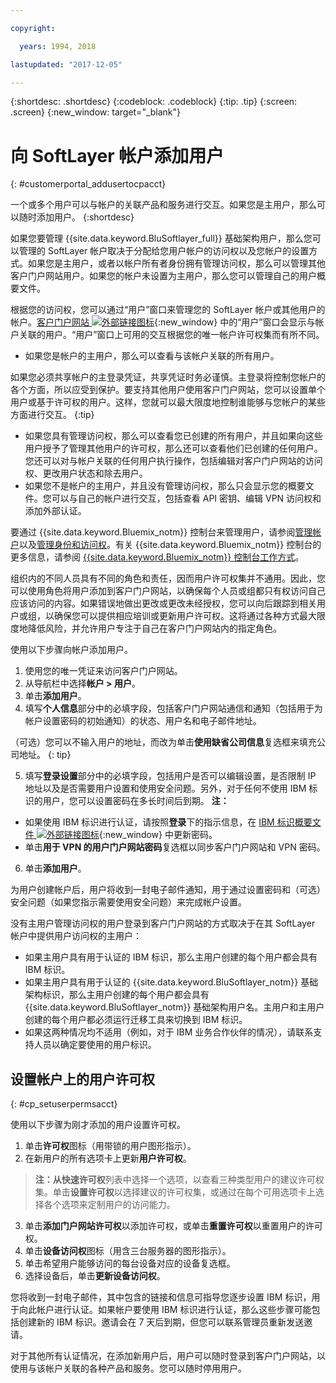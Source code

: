```yaml
---

copyright:

  years: 1994, 2018

lastupdated: "2017-12-05"

---
```


{:shortdesc: .shortdesc}
{:codeblock: .codeblock}
{:tip: .tip}
{:screen: .screen}
{:new_window: target="_blank"}


# 向 SoftLayer 帐户添加用户
{: #customerportal_addusertocpacct}

一个或多个用户可以与帐户的关联产品和服务进行交互。如果您是主用户，那么可以随时添加用户。
{:shortdesc}

如果您要管理 {{site.data.keyword.BluSoftlayer_full}} 基础架构用户，那么您可以管理的 SoftLayer 帐户取决于分配给您用户帐户的访问权以及您帐户的设置方式。如果您是主用户，或者以帐户所有者身份拥有管理访问权，那么可以管理其他客户门户网站用户。如果您的帐户未设置为主用户，那么您可以管理自己的用户概要文件。

根据您的访问权，您可以通过“用户”窗口来管理您的 SoftLayer 帐户或其他用户的帐户。[客户门户网站 ![外部链接图标](../icons/launch-glyph.svg)](https://control.softlayer.com/){:new_window} 中的“用户”窗口会显示与帐户关联的用户。“用户”窗口上可用的交互根据您的唯一帐户许可权集而有所不同。
  * 如果您是帐户的主用户，那么可以查看与该帐户关联的所有用户。

  如果您必须共享帐户的主登录凭证，共享凭证时务必谨慎。主登录将控制您帐户的各个方面，所以应受到保护。要支持其他用户使用客户门户网站，您可以设置单个用户或基于许可权的用户。这样，您就可以最大限度地控制谁能够与您帐户的某些方面进行交互。
{:tip}
  * 如果您具有管理访问权，那么可以查看您已创建的所有用户，并且如果向这些用户授予了管理其他用户的许可权，那么还可以查看他们已创建的任何用户。您还可以对与帐户关联的任何用户执行操作，包括编辑对客户门户网站的访问权、更改用户状态和除去用户。
  * 如果您不是帐户的主用户，并且没有管理访问权，那么只会显示您的概要文件。您可以与自己的帐户进行交互，包括查看 API 密钥、编辑 VPN 访问权和添加外部认证。

要通过 {{site.data.keyword.Bluemix_notm}} 控制台来管理用户，请参阅[管理帐户](/docs/admin/adminpublic.html#signing-up-for-ibm-cloud)以及[管理身份和访问权](/docs/iam/quickstart.html#getstarted)。有关 {{site.data.keyword.Bluemix_notm}} 控制台的更多信息，请参阅 [{{site.data.keyword.Bluemix_notm}} 控制台工作方式](/docs/overview/ui.html#ui)。

组织内的不同人员具有不同的角色和责任，因而用户许可权集并不通用。因此，您可以使用角色将用户添加到客户门户网站，以确保每个人员或组都只有权访问自己应该访问的内容。如果错误地做出更改或更改未经授权，您可以向后跟踪到相关用户或组，以确保您可以提供相应培训或更新用户许可权。这将通过各种方式最大限度地降低风险，并允许用户专注于自己在客户门户网站内的指定角色。

使用以下步骤向帐户添加用户。

1. 使用您的唯一凭证来访问客户门户网站。
2. 从导航栏中选择**帐户 > 用户**。
3. 单击**添加用户**。
4. 填写**个人信息**部分中的必填字段，包括客户门户网站通信和通知（包括用于为帐户设置密码的初始通知）的状态、用户名和电子邮件地址。

  （可选）您可以不输入用户的地址，而改为单击**使用缺省公司信息**复选框来填充公司地址。
  {: tip}

5. 填写**登录设置**部分中的必填字段，包括用户是否可以编辑设置，是否限制 IP 地址以及是否需要用户设置和使用安全问题。另外，对于任何不使用 IBM 标识的用户，您可以设置密码在多长时间后到期。
**注：**
* 如果使用 IBM 标识进行认证，请按照**登录**下的指示信息，在 [IBM 标识概要文件 ![外部链接图标](../icons/launch-glyph.svg)](https://www.ibm.com/account/profile){:new_window} 中更新密码。
* 单击**用于 VPN 的用户门户网站密码**复选框以同步客户门户网站和 VPN 密码。
6. 单击**添加用户**。

为用户创建帐户后，用户将收到一封电子邮件通知，用于通过设置密码和（可选）安全问题（如果您指示需要使用安全问题）来完成帐户设置。

没有主用户管理访问权的用户登录到客户门户网站的方式取决于在其 SoftLayer 帐户中提供用户访问权的主用户：
  * 如果主用户具有用于认证的 IBM 标识，那么主用户创建的每个用户都会具有 IBM 标识。
  * 如果主用户具有用于认证的 {{site.data.keyword.BluSoftlayer_notm}} 基础架构标识，那么主用户创建的每个用户都会具有 {{site.data.keyword.BluSoftlayer_notm}} 基础架构用户名。主用户和主用户创建的每个用户都必须运行迁移工具来切换到 IBM 标识。
  * 如果这两种情况均不适用（例如，对于 IBM 业务合作伙伴的情况），请联系支持人员以确定要使用的用户标识。

## 设置帐户上的用户许可权
{: #cp_setuserpermsacct}

使用以下步骤为刚才添加的用户设置许可权。

1. 单击**许可权**图标（用带锁的用户图形指示）。
2. 在新用户的所有选项卡上更新**用户许可权**。
> **注：**从**快速许可权**列表中选择一个选项，以查看三种类型用户的建议许可权集。单击**设置许可权**以选择建议的许可权集，或通过在每个可用选项卡上选择各个选项来定制用户的访问能力。
3. 单击**添加门户网站许可权**以添加许可权，或单击**重置许可权**以重置用户的许可权。
4. 单击**设备访问权**图标（用含三台服务器的图形指示）。
5. 单击希望用户能够访问的每台设备对应的设备复选框。
6. 选择设备后，单击**更新设备访问权**。

您将收到一封电子邮件，其中包含的链接和信息可指导您逐步设置 IBM 标识，用于向此帐户进行认证。如果帐户要使用 IBM 标识进行认证，那么这些步骤可能包括创建新的 IBM 标识。邀请会在 7 天后到期，但您可以联系管理员重新发送邀请。

对于其他所有认证情况，在添加新用户后，用户可以随时登录到客户门户网站，以使用与该帐户关联的各种产品和服务。您可以随时停用用户。
